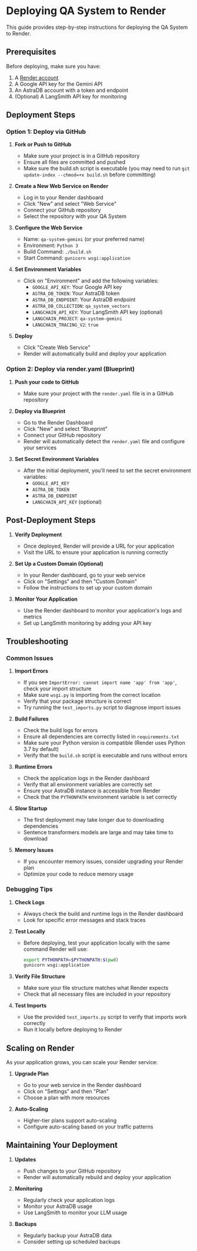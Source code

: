 # Deploying QA System to Render

This guide provides step-by-step instructions for deploying the QA System to Render.

## Prerequisites

Before deploying, make sure you have:

1. A [Render account](https://render.com/)
2. A Google API key for the Gemini API
3. An AstraDB account with a token and endpoint
4. (Optional) A LangSmith API key for monitoring

## Deployment Steps

### Option 1: Deploy via GitHub

1. **Fork or Push to GitHub**
   - Make sure your project is in a GitHub repository
   - Ensure all files are committed and pushed
   - Make sure the build.sh script is executable (you may need to run `git update-index --chmod=+x build.sh` before committing)

2. **Create a New Web Service on Render**
   - Log in to your Render dashboard
   - Click "New" and select "Web Service"
   - Connect your GitHub repository
   - Select the repository with your QA System

3. **Configure the Web Service**
   - Name: `qa-system-gemini` (or your preferred name)
   - Environment: `Python 3`
   - Build Command: `./build.sh`
   - Start Command: `gunicorn wsgi:application`

4. **Set Environment Variables**
   - Click on "Environment" and add the following variables:
     - `GOOGLE_API_KEY`: Your Google API key
     - `ASTRA_DB_TOKEN`: Your AstraDB token
     - `ASTRA_DB_ENDPOINT`: Your AstraDB endpoint
     - `ASTRA_DB_COLLECTION`: `qa_system_vectors`
     - `LANGCHAIN_API_KEY`: Your LangSmith API key (optional)
     - `LANGCHAIN_PROJECT`: `qa-system-gemini`
     - `LANGCHAIN_TRACING_V2`: `true`

5. **Deploy**
   - Click "Create Web Service"
   - Render will automatically build and deploy your application

### Option 2: Deploy via render.yaml (Blueprint)

1. **Push your code to GitHub**
   - Make sure your project with the `render.yaml` file is in a GitHub repository

2. **Deploy via Blueprint**
   - Go to the Render Dashboard
   - Click "New" and select "Blueprint"
   - Connect your GitHub repository
   - Render will automatically detect the `render.yaml` file and configure your services

3. **Set Secret Environment Variables**
   - After the initial deployment, you'll need to set the secret environment variables:
     - `GOOGLE_API_KEY`
     - `ASTRA_DB_TOKEN`
     - `ASTRA_DB_ENDPOINT`
     - `LANGCHAIN_API_KEY` (optional)

## Post-Deployment Steps

1. **Verify Deployment**
   - Once deployed, Render will provide a URL for your application
   - Visit the URL to ensure your application is running correctly

2. **Set Up a Custom Domain (Optional)**
   - In your Render dashboard, go to your web service
   - Click on "Settings" and then "Custom Domain"
   - Follow the instructions to set up your custom domain

3. **Monitor Your Application**
   - Use the Render dashboard to monitor your application's logs and metrics
   - Set up LangSmith monitoring by adding your API key

## Troubleshooting

### Common Issues

1. **Import Errors**
   - If you see `ImportError: cannot import name 'app' from 'app'`, check your import structure
   - Make sure `wsgi.py` is importing from the correct location
   - Verify that your package structure is correct
   - Try running the `test_imports.py` script to diagnose import issues

2. **Build Failures**
   - Check the build logs for errors
   - Ensure all dependencies are correctly listed in `requirements.txt`
   - Make sure your Python version is compatible (Render uses Python 3.7 by default)
   - Verify that the `build.sh` script is executable and runs without errors

3. **Runtime Errors**
   - Check the application logs in the Render dashboard
   - Verify that all environment variables are correctly set
   - Ensure your AstraDB instance is accessible from Render
   - Check that the `PYTHONPATH` environment variable is set correctly

4. **Slow Startup**
   - The first deployment may take longer due to downloading dependencies
   - Sentence transformers models are large and may take time to download

5. **Memory Issues**
   - If you encounter memory issues, consider upgrading your Render plan
   - Optimize your code to reduce memory usage

### Debugging Tips

1. **Check Logs**
   - Always check the build and runtime logs in the Render dashboard
   - Look for specific error messages and stack traces

2. **Test Locally**
   - Before deploying, test your application locally with the same command Render will use:
     ```bash
     export PYTHONPATH=$PYTHONPATH:$(pwd)
     gunicorn wsgi:application
     ```

3. **Verify File Structure**
   - Make sure your file structure matches what Render expects
   - Check that all necessary files are included in your repository

4. **Test Imports**
   - Use the provided `test_imports.py` script to verify that imports work correctly
   - Run it locally before deploying to Render

## Scaling on Render

As your application grows, you can scale your Render service:

1. **Upgrade Plan**
   - Go to your web service in the Render dashboard
   - Click on "Settings" and then "Plan"
   - Choose a plan with more resources

2. **Auto-Scaling**
   - Higher-tier plans support auto-scaling
   - Configure auto-scaling based on your traffic patterns

## Maintaining Your Deployment

1. **Updates**
   - Push changes to your GitHub repository
   - Render will automatically rebuild and deploy your application

2. **Monitoring**
   - Regularly check your application logs
   - Monitor your AstraDB usage
   - Use LangSmith to monitor your LLM usage

3. **Backups**
   - Regularly backup your AstraDB data
   - Consider setting up scheduled backups
